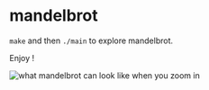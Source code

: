 # mandelbrot

`make` and then `./main` to explore mandelbrot.

Enjoy !

[mandelbrot]: https://matthieuporte.github.io/assets/images/mandelbrot.png

![what mandelbrot can look like when you zoom in][mandelbrot]
